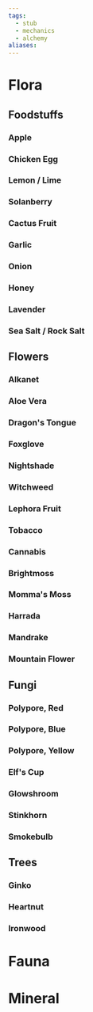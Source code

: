```yaml
---
tags:
  - stub
  - mechanics
  - alchemy
aliases:
---
```


# Flora
## Foodstuffs
### Apple
### Chicken Egg
### Lemon / Lime
### Solanberry
### Cactus Fruit
### Garlic
### Onion
### Honey
### Lavender
### Sea Salt / Rock Salt
## Flowers
### Alkanet
### Aloe Vera
### Dragon's Tongue
### Foxglove
### Nightshade
### Witchweed
### Lephora Fruit
### Tobacco
### Cannabis
### Brightmoss
### Momma's Moss
### Harrada
### Mandrake
### Mountain Flower
## Fungi
### Polypore, Red
### Polypore, Blue
### Polypore, Yellow
### Elf's Cup
### Glowshroom
### Stinkhorn
### Smokebulb
## Trees
### Ginko
### Heartnut
### Ironwood
# Fauna
# Mineral